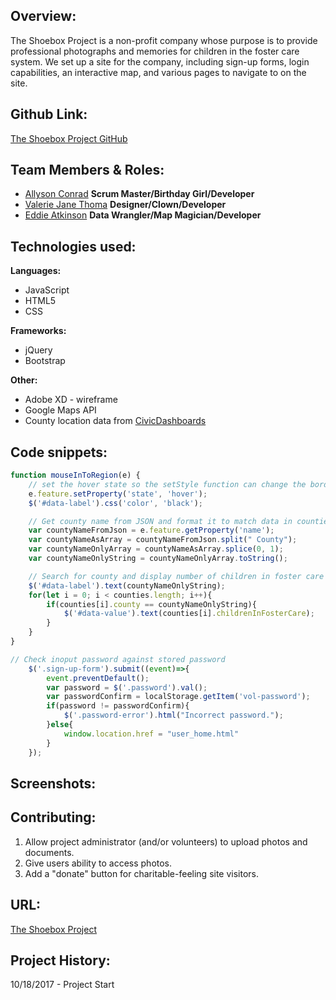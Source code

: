 ## Overview:
The Shoebox Project is a non-profit company whose purpose is to provide professional photographs and memories for children in the foster care system. We set up a site for the company, including sign-up forms, login capabilities, an interactive map, and various pages to navigate to on the site.


## Github Link:
[The Shoebox Project GitHub](https://github.com/ValerieThoma/baby-unicorns)

## Team Members & Roles:
* [Allyson Conrad](https://github.com/allysonc1)
**Scrum Master/Birthday Girl/Developer**
* [Valerie Jane Thoma](https://github.com/ValerieThoma)
**Designer/Clown/Developer**
* [Eddie Atkinson](https://github.com/eddieatkinson)
**Data Wrangler/Map Magician/Developer**


## Technologies used:
**Languages:**
* JavaScript
* HTML5
* CSS

**Frameworks:**
* jQuery
* Bootstrap

**Other:**
* Adobe XD - wireframe
* Google Maps API
* County location data from [CivicDashboards](http://catalog.civicdashboards.com)

## Code snippets:
``` javascript
function mouseInToRegion(e) {
	// set the hover state so the setStyle function can change the border
	e.feature.setProperty('state', 'hover');
	$('#data-label').css('color', 'black');

	// Get county name from JSON and format it to match data in counties array
	var countyNameFromJson = e.feature.getProperty('name');
	var countyNameAsArray = countyNameFromJson.split(" County");
	var countyNameOnlyArray = countyNameAsArray.splice(0, 1);
	var countyNameOnlyString = countyNameOnlyArray.toString();

	// Search for county and display number of children in foster care
	$('#data-label').text(countyNameOnlyString);
	for(let i = 0; i < counties.length; i++){
		if(counties[i].county == countyNameOnlyString){
			$('#data-value').text(counties[i].childrenInFosterCare);
		}
	}
}
```
``` javascript
// Check inoput password against stored password
	$('.sign-up-form').submit((event)=>{
		event.preventDefault();
		var password = $('.password').val();
		var passwordConfirm = localStorage.getItem('vol-password');
		if(password != passwordConfirm){
			$('.password-error').html("Incorrect password.");
		}else{
			window.location.href = "user_home.html"
		}
	});
```
## Screenshots:

## Contributing:
1. Allow project administrator (and/or volunteers) to upload photos and documents.
2. Give users ability to access photos. 
3. Add a "donate" button for charitable-feeling site visitors.

## URL:
[The Shoebox Project](http://www.eddiebatkinson.com/shoeboxproject)

## Project History:
10/18/2017 - Project Start